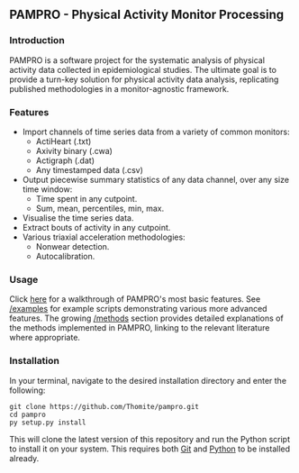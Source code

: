 ## PAMPRO - Physical Activity Monitor Processing

### Introduction

PAMPRO is a software project for the systematic analysis of physical activity data collected in epidemiological studies. The ultimate goal is to provide a turn-key solution for physical activity data analysis, replicating published methodologies in a monitor-agnostic framework.


### Features

* Import channels of time series data from a variety of common monitors:
	* ActiHeart (.txt)
	* Axivity binary (.cwa)
	* Actigraph (.dat)
	* Any timestamped data (.csv)
* Output piecewise summary statistics of any data channel, over any size time window:
	* Time spent in any cutpoint.
	* Sum, mean, percentiles, min, max.
* Visualise the time series data.
* Extract bouts of activity in any cutpoint.
* Various triaxial acceleration methodologies:
	* Nonwear detection.
	* Autocalibration.


### Usage

Click [here](http://nbviewer.ipython.org/github/Thomite/pampro/blob/master/examples/pampro_introduction.ipynb) for a walkthrough of PAMPRO's most basic features. See [/examples](https://github.com/Thomite/pampro/tree/master/examples) for example scripts demonstrating various more advanced features. The growing [/methods](https://github.com/Thomite/pampro/tree/master/methods) section provides detailed explanations of the methods implemented in PAMPRO, linking to the relevant literature where appropriate.


### Installation

In your terminal, navigate to the desired installation directory and enter the following:

```
git clone https://github.com/Thomite/pampro.git
cd pampro
py setup.py install
```

This will clone the latest version of this repository and run the Python script to install it on your system. This requires both [Git](http://git-scm.com) and [Python](https://store.continuum.io/cshop/anaconda/) to be installed already.
